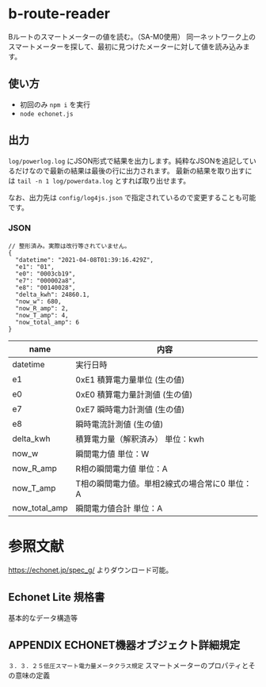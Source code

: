 # b-route-reader

Bルートのスマートメーターの値を読む。（SA-M0使用）
同一ネットワーク上のスマートメーターを探して、最初に見つけたメーターに対して値を読み込みます。

## 使い方

* 初回のみ `npm i` を実行
* `node echonet.js`

## 出力

`log/powerlog.log` にJSON形式で結果を出力します。純粋なJSONを追記しているだけなので最新の結果は最後の行に出力されます。
最新の結果を取り出すには `tail -n 1 log/powerdata.log` とすれば取り出せます。

なお、出力先は `config/log4js.json` で指定されているので変更することも可能です。

### JSON

```
// 整形済み。実際は改行等されていません。
{
  "datetime": "2021-04-08T01:39:16.429Z",
  "e1": "01",
  "e0": "0003cb19",
  "e7": "000002a8",
  "e8": "00140028",
  "delta_kwh": 24860.1,
  "now_w": 680,
  "now_R_amp": 2,
  "now_T_amp": 4,
  "now_total_amp": 6
}
```

| name | 内容 |
| ---- | ---- |
| datetime | 実行日時 |
| e1 | 0xE1 積算電力量単位 (生の値) |
| e0 | 0xE0 積算電力量計測値 (生の値) |
| e7 | 0xE7 瞬時電力計測値 (生の値) |
| e8 | 瞬時電流計測値 (生の値) |
| delta_kwh | 積算電力量（解釈済み） 単位：kwh |
| now_w | 瞬間電力値 単位：W |
| now_R_amp | R相の瞬間電力値 単位：A |
| now_T_amp | T相の瞬間電力値。単相2線式の場合常に0 単位：A |
| now_total_amp | 瞬間電力値合計 単位：A |


# 参照文献

https://echonet.jp/spec_g/ よりダウンロード可能。

## Echonet Lite 規格書

基本的なデータ構造等
## APPENDIX ECHONET機器オブジェクト詳細規定

`３．３．２５低圧スマート電力量メータクラス規定` スマートメーターのプロパティとその意味の定義
